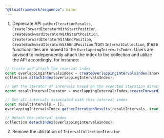```yaml
---
"@fluidframework/sequence": minor
---
```


1. Deprecate API `gatherIterationResults`, `CreateForwardIteratorWithStartPosition`, `CreateBackwardIteratorWithStartPosition`, `CreateForwardIteratorWithEndPosition`, `CreateBackwardIteratorWithEndPosition` from `IntervalCollection`, these functioanlities are moved to the `OverlappingIntervalsIndex`. Users are advised to independently attach the index to the collection and utilize the API accordingly, for instance:

```typescript
// Create and attach the interval index
const overlappingIntervalsIndex = createOverlappingIntervalsIndex(sharedString);
collection.attachIndex(overlappingIntervalsIndex);

// Get the iterator of intervals based on the expected iteration direction and start/end position
const resultIntervalIterator = overlappingIntervalsIndex.createForwardIteratorWithStartPosition(startPosition);

// Get all intervals associated with this interval index
const resultIntervals = [];
overlappingIntervalsIndex.gatherIterationResults(resultIntervals, true);

// Detach the interval index
collection.detachIndex(overlappingIntervalsIndex);
```

2. Remove the utilization of `IntervalCollectionIterator`